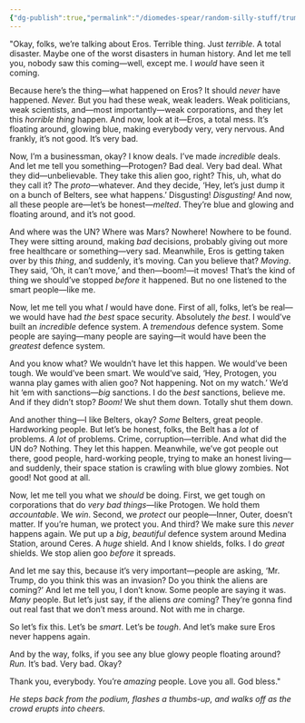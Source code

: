 ```yaml
---
{"dg-publish":true,"permalink":"/diomedes-spear/random-silly-stuff/trump-on-eros/"}
---
```


"Okay, folks, we’re talking about Eros. Terrible thing. Just _terrible_. A total disaster. Maybe one of the worst disasters in human history. And let me tell you, nobody saw this coming—well, except me. I _would_ have seen it coming.

Because here’s the thing—what happened on Eros? It should _never_ have happened. _Never._ But you had these weak, weak leaders. Weak politicians, weak scientists, and—most importantly—weak corporations, and they let this _horrible thing_ happen. And now, look at it—Eros, a total mess. It’s floating around, glowing blue, making everybody very, very nervous. And frankly, it’s not good. It’s very bad.

Now, I’m a businessman, okay? I know deals. I’ve made _incredible_ deals. And let me tell you something—Protogen? Bad deal. Very bad deal. What they did—unbelievable. They take this alien goo, right? This, uh, what do they call it? The _proto_—whatever. And they decide, ‘Hey, let’s just dump it on a bunch of Belters, see what happens.’ Disgusting! _Disgusting!_ And now, all these people are—let’s be honest—_melted_. They’re blue and glowing and floating around, and it’s not good.

And where was the UN? Where was Mars? Nowhere! Nowhere to be found. They were sitting around, making _bad_ decisions, probably giving out more free healthcare or something—very sad. Meanwhile, Eros is getting taken over by this _thing_, and suddenly, it’s moving. Can you believe that? _Moving_. They said, ‘Oh, it can’t move,’ and then—boom!—it moves! That’s the kind of thing we should’ve stopped _before_ it happened. But no one listened to the smart people—like me.

Now, let me tell you what _I_ would have done. First of all, folks, let’s be real—we would have had _the best_ space security. Absolutely _the best_. I would’ve built an _incredible_ defence system. A _tremendous_ defence system. Some people are saying—many people are saying—it would have been the _greatest_ defence system.

And you know what? We wouldn’t have let this happen. We would’ve been tough. We would’ve been smart. We would’ve said, ‘Hey, Protogen, you wanna play games with alien goo? Not happening. Not on my watch.’ We’d hit ‘em with sanctions—_big_ sanctions. I do the _best_ sanctions, believe me. And if they didn’t stop? _Boom!_ We shut them down. Totally shut them down.

And another thing—I like Belters, okay? _Some_ Belters, great people. Hardworking people. But let’s be honest, folks, the Belt has a _lot_ of problems. _A lot_ of problems. Crime, corruption—terrible. And what did the UN do? Nothing. They let this happen. Meanwhile, we’ve got people out there, good people, hard-working people, trying to make an honest living—and suddenly, their space station is crawling with blue glowy zombies. Not good! Not good at all.

Now, let me tell you what we _should_ be doing. First, we get tough on corporations that do _very bad things_—like Protogen. We hold them _accountable_. We _win_. Second, we _protect_ our people—Inner, Outer, doesn’t matter. If you’re human, we protect you. And third? We make sure this _never_ happens again. We put up a _big_, _beautiful_ defence system around Medina Station, around Ceres. A _huge_ shield. And I know shields, folks. I do _great_ shields. We stop alien goo _before_ it spreads.

And let me say this, because it’s very important—people are asking, ‘Mr. Trump, do you think this was an invasion? Do you think the aliens are coming?’ And let me tell you, I don’t know. Some people are saying it was. _Many_ people. But let’s just say, if the aliens _are_ coming? They’re gonna find out real fast that we don’t mess around. Not with me in charge.

So let’s fix this. Let’s be _smart_. Let’s be _tough_. And let’s make sure Eros never happens again.

And by the way, folks, if you see any blue glowy people floating around? _Run._ It’s bad. Very bad. Okay?

Thank you, everybody. You’re _amazing_ people. Love you all. God bless."

_He steps back from the podium, flashes a thumbs-up, and walks off as the crowd erupts into cheers._